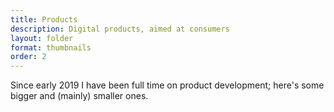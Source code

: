 ```yaml
---
title: Products
description: Digital products, aimed at consumers
layout: folder
format: thumbnails
order: 2
---
```


Since early 2019 I have been full time on product development; here's some bigger and (mainly) smaller ones.

